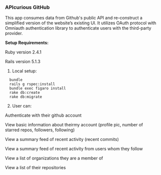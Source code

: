 ### APIcurious GitHub ### 

This app consumes data from Github's public API and re-construct a simplified version of the website’s existing UI. It utilizes OAuth protocol with Omniauth authentication library to authenticate users with the third-party provider.

**Setup Requirements:** 

Ruby version 2.4.1

Rails version 5.1.3

1. Local setup:
```
  bundle
  rails g rspec:install
  bundle exec figaro install
  rake db:create
  rake db:migrate
```

2. User can:

Authenticate with their github account

View basic information about theirmy account (profile pic, number of starred repos, followers, following)

View a summary feed of recent activity (recent commits)

View a summary feed of recent activity from users whom they follow

View a list of organizations they are a member of

View a list of their repositories
